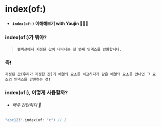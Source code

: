 # **index(of:)**

- #### ```index(of:)``` 이해해보기 with Youjin 👩🏻‍💻

### index(of:)가 뭐야?

> #### ```컬렉션에서 지정된 값이 나타나는 첫 번째 인덱스를 반환합니다.```

### 즉!
```지정된 값(우리가 지정한 값)과 배열의 요소를 비교하다가 같은 배열의 요소를 만나면 그 요소의 인덱스를 반환하는 것!``` 

### index(of:), 어떻게 사용할까?
- ###### 매우 간단하다 🤔
```swift
"abc123".index(of: "c") // 2
```